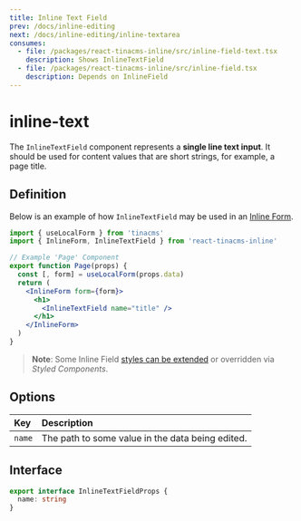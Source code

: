 ```yaml
---
title: Inline Text Field
prev: /docs/inline-editing
next: /docs/inline-editing/inline-textarea
consumes:
  - file: /packages/react-tinacms-inline/src/inline-field-text.tsx
    description: Shows InlineTextField
  - file: /packages/react-tinacms-inline/src/inline-field.tsx
    description: Depends on InlineField
---
```


# inline-text

The `InlineTextField` component represents a **single line text input**. It should be used for content values that are short strings, for example, a page title.

## Definition

Below is an example of how `InlineTextField` may be used in an [Inline Form](https://github.com/taylorux/tinacms.org/tree/ec3e5c1e5736454379815f45595441bd79d85a2d/docs/inline-editing/README.md).

```jsx
import { useLocalForm } from 'tinacms'
import { InlineForm, InlineTextField } from 'react-tinacms-inline'

// Example 'Page' Component
export function Page(props) {
  const [, form] = useLocalForm(props.data)
  return (
    <InlineForm form={form}>
      <h1>
        <InlineTextField name="title" />
      </h1>
    </InlineForm>
  )
}
```

> **Note**: Some Inline Field [styles can be extended](https://github.com/taylorux/tinacms.org/tree/ec3e5c1e5736454379815f45595441bd79d85a2d/docs/inline-editing/README.md#extending-inline-field-styles) or overridden via _Styled Components_.

## Options

| Key | Description |
| :--- | :--- |
| `name` | The path to some value in the data being edited. |

## Interface

```typescript
export interface InlineTextFieldProps {
  name: string
}
```

